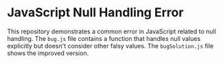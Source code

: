 # JavaScript Null Handling Error

This repository demonstrates a common error in JavaScript related to null handling. The `bug.js` file contains a function that handles null values explicitly but doesn't consider other falsy values. The `bugSolution.js` file shows the improved version.